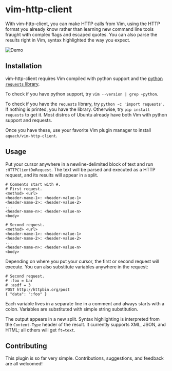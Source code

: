 # vim-http-client

With vim-http-client, you can make HTTP calls from Vim, using the HTTP format you already know rather than learning new command line tools fraught with complex flags and escaped quotes. You can also parse the results right in Vim, syntax highlighted the way you expect.

![Demo](https://raw.githubusercontent.com/aquach/vim-http-client/master/examples/demo.gif)

## Installation

vim-http-client requires Vim compiled with python support and the [python `requests` library](http://docs.python-requests.org/en/latest/).

To check if you have python support, try `vim --version | grep +python`.

To check if you have the `requests` library, try `python -c 'import requests'`. If nothing is printed, you have the library. Otherwise, try `pip install requests` to get it. Most distros of Ubuntu already have both Vim with python support and requests.

Once you have these, use your favorite Vim plugin manager to install `aquach/vim-http-client`.

## Usage

Put your cursor anywhere in a newline-delimited block of text and run `:HTTPClientDoRequest`. The text will be parsed and executed as a HTTP request, and its results will appear in a split.

```
# Comments start with #.
# First request.
<method> <url>
<header-name-1>: <header-value-1>
<header-name-2>: <header-value-2>
...
<header-name-n>: <header-value-n>
<body>

# Second request.
<method> <url>
<header-name-1>: <header-value-1>
<header-name-2>: <header-value-2>
...
<header-name-n>: <header-value-n>
<body>
```

Depending on where you put your cursor, the first or second request will execute. You can also substitute variables anywhere in the request:

```
# Second request.
# :foo = bar
# :asdf = 3
POST http://httpbin.org/post
{ "data": ":foo" }
```

Each variable lives in a separate line in a comment and always starts with a colon. Variables are substituted with simple string substitution.

The output appears in a new split. Syntax highlighting is interpreted from the `Content-Type` header of the result. It currently supports XML, JSON, and HTML; all others will get `ft=text`.

## Contributing

This plugin is so far very simple. Contributions, suggestions, and feedback are all welcomed!
